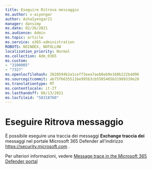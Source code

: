 ```yaml
---
title: Eseguire Ritrova messaggio
ms.author: v-aiyengar
author: AshaIyengar21
manager: dansimp
ms.date: 02/26/2021
ms.audience: Admin
ms.topic: article
ms.service: o365-administration
ROBOTS: NOINDEX, NOFOLLOW
localization_priority: Normal
ms.collection: Adm_O365
ms.custom:
- "3100005"
- "7327"
ms.openlocfilehash: 2828594b2a1ceff3eea7aeb0eb9e160b222bdd96
ms.sourcegitcommit: ab75f66355116e995b3cb5505465b31989339e28
ms.translationtype: MT
ms.contentlocale: it-IT
ms.lasthandoff: 08/13/2021
ms.locfileid: "58318760"
---
```

# <a name="run-a-message-trace"></a>Eseguire Ritrova messaggio

È possibile eseguire una traccia dei messaggi **Exchange traccia dei** messaggi nel portale Microsoft 365 Defender all'indirizzo <https://security.microsoft.com> .

Per ulteriori informazioni, vedere [Message trace in the Microsoft 365 Defender portal](https://docs.microsoft.com/microsoft-365/security/office-365-security/message-trace-scc)

